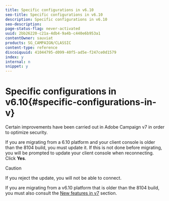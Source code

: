 ```yaml
---
title: Specific configurations in v6.10
seo-title: Specific configurations in v6.10
description: Specific configurations in v6.10
seo-description: 
page-status-flag: never-activated
uuid: 2bb26220-c21a-4db4-9a4b-c440e6b953a1
contentOwner: sauviat
products: SG_CAMPAIGN/CLASSIC
content-type: reference
discoiquuid: 41044795-d099-40f5-ad5e-f247ce0d1579
index: y
internal: n
snippet: y
---
```


# Specific configurations in v6.10{#specific-configurations-in-v}

Certain improvements have been carried out in Adobe Campaign v7 in order to optimize security.

If you are migrating from a 6.10 platform and your client console is older than the 8104 build, you must update it. If this is not done before migrating, you will be prompted to update your client console when reconnecting. Click **Yes**.

>[!CAUTION]
>
>If you reject the update, you will not be able to connect.

If you are migrating from a v6.10 platform that is older than the 8104 build, you must also consult the [New features in v7](../../migration/using/specific-configurations-in-v6_10.md#new-features-in-v7) section.
